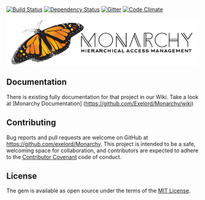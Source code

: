 [![Build Status](https://travis-ci.org/Exelord/Monarchy.svg?branch=master)](https://travis-ci.org/Exelord/Monarchy)
[![Dependency Status](https://gemnasium.com/badges/github.com/Exelord/Monarchy.svg)](https://gemnasium.com/github.com/Exelord/Monarchy)
[![Gitter](https://badges.gitter.im/Exelord/Monarchy.svg)](https://gitter.im/Exelord/Monarchy?utm_source=badge&utm_medium=badge&utm_campaign=pr-badge)
[![Code Climate](https://codeclimate.com/github/Exelord/Monarchy/badges/gpa.svg)](https://codeclimate.com/github/Exelord/Monarchy)

<p align="center">
  <img align="center" src="monarchy.png?raw=true" alt="Sublime's custom image"/>
</p>

## Documentation
There is existing fully documentation for that project in our Wiki. Take a look at [Monarchy Documentation] (https://github.com/Exelord/Monarchy/wiki)

## Contributing

Bug reports and pull requests are welcome on GitHub at https://github.com/exelord/Monarchy. This project is intended to be a safe, welcoming space for collaboration, and contributors are expected to adhere to the [Contributor Covenant](contributor-covenant.org) code of conduct.

## License

The gem is available as open source under the terms of the [MIT License](http://opensource.org/licenses/MIT).
